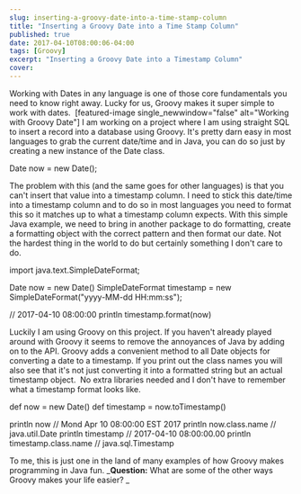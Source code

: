 ```yaml
---
slug: inserting-a-groovy-date-into-a-time-stamp-column
title: "Inserting a Groovy Date into a Time Stamp Column"
published: true
date: 2017-04-10T08:00:06-04:00
tags: [Groovy]
excerpt: "Inserting a Groovy Date into a Timestamp Column"
cover: 
---
```


Working with Dates in any language is one of those core fundamentals you need to know right away. Lucky for us, Groovy makes it super simple to work with dates.  \[featured-image single\_newwindow="false" alt="Working with Groovy Date"\] I am working on a project where I am using straight SQL to insert a record into a database using Groovy. It's pretty darn easy in most languages to grab the current date/time and in Java, you can do so just by creating a new instance of the Date class.

Date now = new Date();

The problem with this (and the same goes for other languages) is that you can't insert that value into a timestamp column. I need to stick this date/time into a timestamp column and to do so in most languages you need to format this so it matches up to what a timestamp column expects. With this simple Java example, we need to bring in another package to do formatting, create a formatting object with the correct pattern and then format our date. Not the hardest thing in the world to do but certainly something I don't care to do.

import java.text.SimpleDateFormat;

Date now = new Date()
SimpleDateFormat timestamp = new SimpleDateFormat("yyyy-MM-dd HH:mm:ss");

// 2017-04-10 08:00:00
println timestamp.format(now)

Luckily I am using Groovy on this project. If you haven't already played around with Groovy it seems to remove the annoyances of Java by adding on to the API. Groovy adds a convenient method to all Date objects for converting a date to a timestamp. If you print out the class names you will also see that it's not just converting it into a formatted string but an actual timestamp object.  No extra libraries needed and I don't have to remember what a timestamp format looks like.

def now = new Date()
def timestamp = now.toTimestamp()

println now // Mond Apr 10 08:00:00 EST 2017
println now.class.name // java.util.Date
println timestamp // 2017-04-10 08:00:00.00
println timestamp.class.name // java.sql.Timestamp

To me, this is just one in the land of many examples of how Groovy makes programming in Java fun. _**Question:** What are some of the other ways Groovy makes your life easier? _